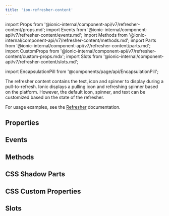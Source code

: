 ```yaml
---
title: 'ion-refresher-content'
---
```


import Props from '@ionic-internal/component-api/v7/refresher-content/props.md';
import Events from '@ionic-internal/component-api/v7/refresher-content/events.md';
import Methods from '@ionic-internal/component-api/v7/refresher-content/methods.md';
import Parts from '@ionic-internal/component-api/v7/refresher-content/parts.md';
import CustomProps from '@ionic-internal/component-api/v7/refresher-content/custom-props.mdx';
import Slots from '@ionic-internal/component-api/v7/refresher-content/slots.md';

import EncapsulationPill from '@components/page/api/EncapsulationPill';

The refresher content contains the text, icon and spinner to display during a pull-to-refresh. Ionic displays a pulling icon and refreshing spinner based on the platform. However, the default icon, spinner, and text can be customized based on the state of the refresher.

For usage examples, see the [Refresher](/docs/api/refresher) documentation.

## Properties

<Props />

## Events

<Events />

## Methods

<Methods />

## CSS Shadow Parts

<Parts />

## CSS Custom Properties

<CustomProps />

## Slots

<Slots />
